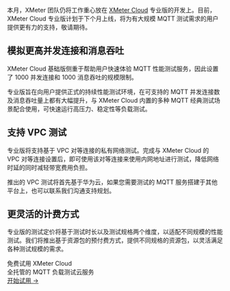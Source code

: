 本月，XMeter 团队仍将工作重心放在 [XMeter Cloud](https://www.emqx.com/zh/products/xmeter) 专业版的开发上。目前，XMeter Cloud 专业版计划于下个月上线，将为有大规模 MQTT 测试需求的用户提供更有力的支持，敬请期待。

## 模拟更高并发连接和消息吞吐

XMeter Cloud 基础版侧重于帮助用户快速体验 MQTT 性能测试服务，因此设置了 1000 并发连接和 1000 消息吞吐的规模限制。

专业版旨在向用户提供正式的持续性能测试环境，在可支持的 MQTT 并发连接数及消息吞吐量上都有大幅提升，与 XMeter Cloud 内置的多种 MQTT 经典测试场景配合使用，可快速运行高压力、稳定性等负载测试。

## 支持 VPC 测试

专业版将支持基于 VPC 对等连接的私有网络测试。完成与 XMeter Cloud 的 VPC 对等连接设置后，即可使用该对等连接来使用内网地址进行测试，降低网络时延的同时减轻带宽费用负担。

推出的 VPC 测试将首先基于华为云，如果您需要测试的 MQTT 服务搭建于其他平台上，也可以联系我们沟通支持规划。

## 更灵活的计费方式

专业版的测试定价将基于测试时长以及测试规格两个维度，以适配不同规模的性能测试。我们将推出基于资源包的预付费方式，提供不同规格的资源包，以灵活满足各种测试规模的需求。



<section class="promotion">
    <div>
        免费试用 XMeter Cloud
        <div class="is-size-14 is-text-normal has-text-weight-normal">全托管的 MQTT 负载测试云服务</div>
    </div>
    <a href="https://accounts-zh.emqx.com/signup?continue=https%3A%2F%2Fxmeter-cloud.emqx.com%2FcommercialPage.html" class="button is-gradient px-5">开始试用 →</a>
</section>
